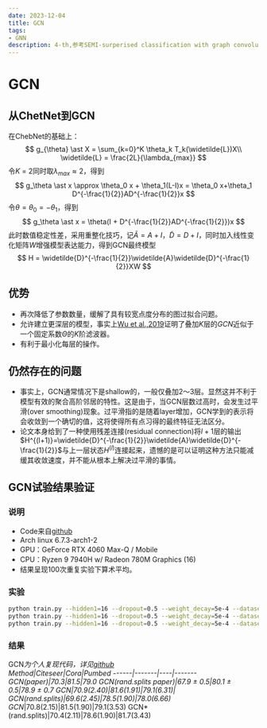 ```yaml
---
date: 2023-12-04
title: GCN
tags:
- GNN
description: 4-th,参考SEMI-surperised classification with graph convolutional networks
---
```

# GCN
## 从ChetNet到GCN
在ChebNet的基础上：
$$
g_{\theta} \ast X = \sum_{k=0}^K \theta_k T_k(\widetilde{L})X\\
\widetilde{L} = \frac{2L}{\lambda_{max}}
$$
令$K$ = 2同时取$\lambda_{max} \approx 2$，得到
$$
g_\theta \ast x \approx \theta_0 x + \theta_1(L-I)x = \theta_0 x+\theta_1 D^{-\frac{1}{2}}AD^{-\frac{1}{2}}x
$$
令$\theta = \theta_0 = -\theta_1$，得到
$$
g_\theta \ast x = \theta(I + D^{-\frac{1}{2}}AD^{-\frac{1}{2}})x
$$
此时数值稳定性差，采用重整化技巧，记$\widetilde{A} = A+I$，$\widetilde{D} = D+I$，同时加入线性变化矩阵$W$增强模型表达能力，得到GCN最终模型
$$
H = \widetilde{D}^{-\frac{1}{2}}\widetilde{A}\widetilde{D}^{-\frac{1}{2}}XW
$$
## 优势
- 再次降低了参数数量，缓解了具有较宽点度分布的图过拟合问题。
- 允许建立更深层的模型，事实上[Wu et al.,2019](https://proceedings.mlr.press/v97/wu19e.html)证明了叠加$K$层的$GCN$近似于一个固定系数$\Theta$的$K$阶滤波器。
- 有利于最小化每层的操作。
## 仍然存在的问题
- 事实上，GCN通常情况下是shallow的，一般仅叠加2～3层。显然这并不利于模型有效的聚合高阶邻居的特性。这是由于，当GCN层数过高时，会发生过平滑(over smoothing)现象。过平滑指的是随着layer增加，GCN学到的表示将会收敛到一个确切的值，这将使得所有点习得的最终特征无法区分。
- 论文本身给到了一种使用残差连接(residual connection)将$l+1$层的输出$H^{(l+1)}=\widetilde{D}^{-\frac{1}{2}}\widetilde{A}\widetilde{D}^{-\frac{1}{2}}$与上一层状态$H^{(l)}$连接起来，遗憾的是可以证明这种方法只能减缓其收敛速度，并不能从根本上解决过平滑的事情。
## GCN试验结果验证
### 说明
- Code来自[github](https://github.com/tkipf/gcn)
- Arch linux 6.7.3-arch1-2
- GPU：GeForce RTX 4060 Max-Q / Mobile
- CPU：Ryzen 9 7940H w/ Radeon 780M Graphics (16)
- 结果呈现100次重复实验下算术平均。
### 实验
```zsh
python train.py --hidden1=16 --dropout=0.5 --weight_decay=5e-4 --dataset=cora
python train.py --hidden1=16 --dropout=0.5 --weight_decay=5e-4 --dataset=citeseer
python train.py --hidden1=16 --dropout=0.5 --weight_decay=5e-4 --dataset=pubmed
```
### 结果
GCN*为个人复现代码，详见[github](https://github.com/Silence020922/Day_learn/tree/main/GCN)    
Method|Citeseer|Cora|Pumbed
------|-------|----|-------
GCN(paper)|70.3|81.5|79.0
GCN(rand.splits paper)|67.9 $\pm$ 0.5|80.1 $\pm$ 0.5|78.9 $\pm$ 0.7
GCN|70.9(2.40)|81.6(1.91)|79.1(6.31)|
GCN(rand.splits)|69.6(2.45)|78.5(1.90)|78.0(6.66)
GCN*|70.8(2.15)|81.5(1.90)|79.1(3.53)
GCN*(rand.splits)|70.4(2.11)|78.6(1.90)|81.7(3.43)

